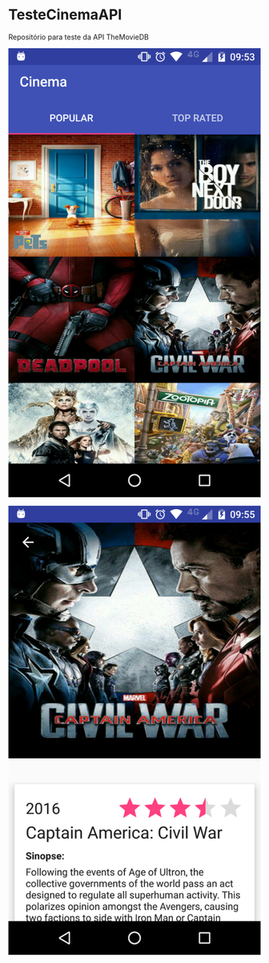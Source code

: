 # TesteCinemaAPI

Repositório para teste da API TheMovieDB

![alt tag](https://raw.githubusercontent.com/rochadaniel/TesteCinemaAPI/master/device-2016-08-03-095636.png)

![alt tag](https://raw.githubusercontent.com/rochadaniel/TesteCinemaAPI/master/device-2016-08-03-095815.png)

